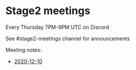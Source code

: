 # Stage2 meetings

Every Thursday 7PM-9PM UTC on Discord

See #stage2-meetings channel for announcements

Meeting notes:
- [2020-12-10](https://github.com/ziglang/zig/wiki/stage2:-meeting-notes--2020--12--10)